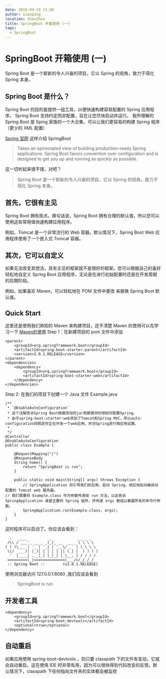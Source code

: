 ```yaml
---
date: 2018-04-19 11:28
author: xiaop1ng
location: ShenZhen
title: SpringBoot 开箱使用 (一)
tags:
  - SpringBoot
---
```


# SpringBoot 开箱使用 (一)

Spring Boot 是一个崭新的令人兴奋的项目，它以 Spring 的视角，致力于简化 Spring 本身。
## Spring Boot 是什么？
Spring Boot 的目的是提供一组工具，以便快速构建容易配置的 Spring 应用程序。
Spring Boot 支持约定而非配置，旨在让您尽快启动并运行。
我所理解的 Spring Boot 是 Sping 家族的一个大合集，可以让我们更容易的构建 Spring 程序（更少的 XML 配置）

[Spring 官网](http://projects.spring.io/spring-boot) 这样介绍 SpringBoot
> Takes an opinionated view of building production-ready Spring applications. Spring Boot favors convention over configuration and is designed to get you up and running as quickly as possible.

这一切听起来很不错，对吧？ 
> Spring Boot 是一个崭新的令人兴奋的项目，它以 Spring 的视角，致力于简化 Spring 本身。

## 首先，它很有主见
Spring Boot 拥有观点。换句话说，Spring Boot 拥有合理的默认值，所以您可以使用这些常用值快速构建应用程序。

例如，Tomcat 是一个非常流行的 Web 容器。默认情况下，Spring Boot Web 应用程序使用了一个嵌入式 Tomcat 容器。

## 其次，它可以自定义
如果无法改变其想法，具有主见的框架就不是很好的框架。您可以根据自己的喜好轻松地自定义 Spring Boot 应用程序，无论是在进行初始配置时还是在开发周期的后期阶段。

例如，如果喜欢 Maven，可以轻松地在 POM 文件中更改 <dependency> 来替换 Spring Boot 默认值。

## Quick Start
这里还是使用我们熟知的 Maven 来构建项目，还不清楚 Maven 的使用可以先学习一下 [Maven的使用](https://blog.csdn.net/xiaoping0915/article/details/60780058)
Step 1：在新建项目的 pom 文件中添加
```
<parent>
    <groupId>org.springframework.boot</groupId>
    <artifactId>spring-boot-starter-parent</artifactId>
    <version>2.0.1.RELEASE</version>
</parent>
<dependencies>
    <dependency>
        <groupId>org.springframework.boot</groupId>
        <artifactId>spring-boot-starter-web</artifactId>
    </dependency>
</dependencies>
```
Step 2: 在我们的项目下创建一个 Java 文件 Example.java
```
/**
 * `@EnableAutoConfiguration`
 * 这个注解告诉Spring Boot根据添加的jar依赖猜测你想如何配置Spring。
 * 由于spring-boot-starter-web添加了Tomcat和Spring MVC，所以auto-configuration将假定你正在开发一个web应用，并对Spring进行相应地设置。
 * 
 */
@Controller
@EnableAutoConfiguration
public class Example {

    @RequestMapping("/")
    @ResponseBody
    String home() {
        return "SpringBoot is run";
    }
    
    public static void main(String[] args) throws Exception {
    	// SpringApplication 将引导我们的应用，启动 Spring，相应地启动被自动配置的 Tomcat web 服务器。
// 我们需要将 Example.class 作为参数传递给 run 方法，以此告诉 SpringApplication 谁是主要的 Spring 组件，并传递 args 数组以暴露所有的命令行参数。    
        SpringApplication.run(Example.class, args);
    }
}
```
这时程序可以启动了。你应该会看到：
```
  .   ____          _            __ _ _
 /\\ / ___'_ __ _ _(_)_ __  __ _ \ \ \ \
( ( )\___ | '_ | '_| | '_ \/ _` | \ \ \ \
 \\/  ___)| |_)| | | | | || (_| |  ) ) ) )
  '  |____| .__|_| |_|_| |_\__, | / / / /
 =========|_|==============|___/=/_/_/_/
 :: Spring Boot ::        (v2.0.1.RELEASE)
```

使用浏览器访问 127.0.0.1:8080 ,我们应该会看到
> SpringBoot is run
## 开发者工具
```
<dependency>
    <groupId>org.springframework.boot</groupId>
    <artifactId>spring-boot-devtools</artifactId>
    <optional>true</optional>
</dependency>
```
## 自动重启
如果应用使用 spring-boot-devtools ，则只要 classpath 下的文件有变动，它就会自动重启。这在使用 IDE 时非常有用，因为可以很快得到代码改变的反馈。默认情况下，classpath 下任何指向文件夹的实体都会被监控